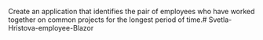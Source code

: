 Create an application that identifies the pair of employees who have worked
together on common projects for the longest period of time.# Svetla-Hristova-employee-Blazor
